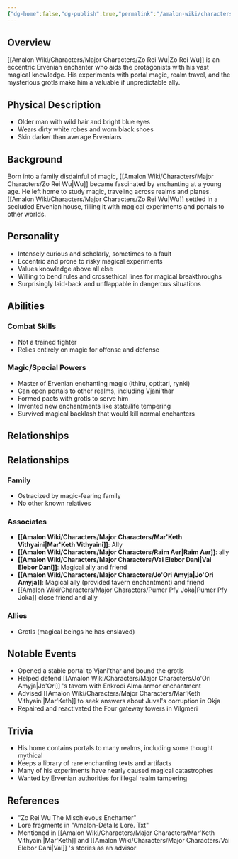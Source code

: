 ```yaml
---
{"dg-home":false,"dg-publish":true,"permalink":"/amalon-wiki/characters/major-characters/zo-rei-wu/","dgPassFrontmatter":true,"noteIcon":""}
---
```


## Overview
[[Amalon Wiki/Characters/Major Characters/Zo Rei Wu\|Zo Rei Wu]] is an eccentric Ervenian enchanter who aids the protagonists with his vast magical knowledge. His experiments with portal magic, realm travel, and the mysterious grotls make him a valuable if unpredictable ally.

## Physical Description
- Older man with wild hair and bright blue eyes
- Wears dirty white robes and worn black shoes
- Skin darker than average Ervenians

## Background
Born into a family disdainful of magic, [[Amalon Wiki/Characters/Major Characters/Zo Rei Wu\|Wu]] became fascinated by enchanting at a young age. He left home to study magic, traveling across realms and planes. [[Amalon Wiki/Characters/Major Characters/Zo Rei Wu\|Wu]] settled in a secluded Ervenian house, filling it with magical experiments and portals to other worlds.

## Personality 
- Intensely curious and scholarly, sometimes to a fault
- Eccentric and prone to risky magical experiments 
- Values knowledge above all else
- Willing to bend rules and crossethical lines for magical breakthroughs
- Surprisingly laid-back and unflappable in dangerous situations

## Abilities
### Combat Skills
- Not a trained fighter 
- Relies entirely on magic for offense and defense

### Magic/Special Powers
- Master of Ervenian enchanting magic (ithiru, optitari, rynki)
- Can open portals to other realms, including Vjani'thar 
- Formed pacts with grotls to serve him
- Invented new enchantments like state/life tempering 
- Survived magical backlash that would kill normal enchanters

## Relationships
## Relationships
### Family
- Ostracized by magic-fearing family
- No other known relatives

### Associates
- **[[Amalon Wiki/Characters/Major Characters/Mar'Keth Vithyaini\|Mar'Keth Vithyaini]]**: Ally
- **[[Amalon Wiki/Characters/Major Characters/Raim Aer\|Raim Aer]]**: ally
- **[[Amalon Wiki/Characters/Major Characters/Vai Elebor Dani\|Vai Elebor Dani]]**: Magical ally and friend
- **[[Amalon Wiki/Characters/Major Characters/Jo'Ori Amyja\|Jo'Ori Amyja]]**: Magical ally (provided tavern enchantment) and friend
- [[Amalon Wiki/Characters/Major Characters/Pumer Pfy Joka\|Pumer Pfy Joka]] close friend and ally

### Allies
- Grotls (magical beings he has enslaved)

## Notable Events
- Opened a stable portal to Vjani'thar and bound the grotls
- Helped defend [[Amalon Wiki/Characters/Major Characters/Jo'Ori Amyja\|Jo'Ori]] 's tavern with Enkrodi Alma armor enchantment
- Advised [[Amalon Wiki/Characters/Major Characters/Mar'Keth Vithyaini\|Mar'Keth]] to seek answers about Juval's corruption in Okja
- Repaired and reactivated the Four gateway towers in Vilgmeri

## Trivia
- His home contains portals to many realms, including some thought mythical
- Keeps a library of rare enchanting texts and artifacts
- Many of his experiments have nearly caused magical catastrophes  
- Wanted by Ervenian authorities for illegal realm tampering

## References
- "Zo Rei Wu The Mischievous Enchanter"
- Lore fragments in "Amalon-Details Lore. Txt" 
- Mentioned in [[Amalon Wiki/Characters/Major Characters/Mar'Keth Vithyaini\|Mar'Keth]] and [[Amalon Wiki/Characters/Major Characters/Vai Elebor Dani\|Vai]] 's stories as an advisor